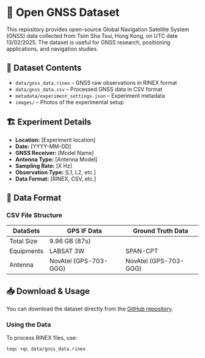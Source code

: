 # 📡 Open GNSS Dataset  

This repository provides open-source Global Navigation Satellite System (GNSS) data collected from Tsim Sha Tsui, Hong Kong, on UTC date 13/02/2025. The dataset is useful for GNSS research, positioning applications, and navigation studies.

## 📂 Dataset Contents
- `data/gnss_data.rinex` – GNSS raw observations in RINEX format  
- `data/gnss_data.csv` – Processed GNSS data in CSV format  
- `metadata/experiment_settings.json` – Experiment metadata  
- `images/` – Photos of the experimental setup  

## 🏗 Experiment Details
- **Location:** [Experiment location]  
- **Date:** [YYYY-MM-DD]  
- **GNSS Receiver:** [Model Name]  
- **Antenna Type:** [Antenna Model]  
- **Sampling Rate:** [X Hz]  
- **Observation Type:** [L1, L2, etc.]  
- **Data Format:** [RINEX, CSV, etc.]  

## 📑 Data Format  
### **CSV File Structure**
| DataSets    | GPS IF Data        | Ground Truth Data    |
|-------------|--------------------|----------------------|
| Total Size  | 9.96 GB (87s)      |                      |
| Equipments  | LABSAT 3W          | SPAN-CPT             |
| Antenna     | NovAtel (GPS-703-GGG) | NovAtel (GPS-703-GGG) |


## 📥 Download & Usage  
You can download the dataset directly from the [GitHub repository](https://github.com/yourusername/GNSS-OpenData).  

### **Using the Data**
To process RINEX files, use:  
```bash
teqc +qc data/gnss_data.rinex
